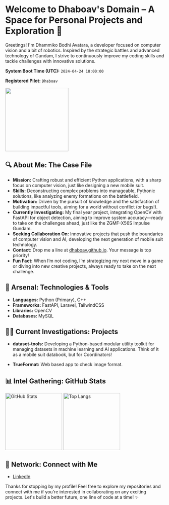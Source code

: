# Welcome to Dhaboav's Domain – A Space for Personal Projects and Exploration 🤖

Greetings! I'm Dhammiko Bodhi Avatara, a developer focused on computer vision and a bit of robotics. Inspired by the strategic battles and advanced technology of Gundam, I strive to continuously improve my coding skills and tackle challenges with innovative solutions.

**System Boot Time (UTC):** `2024-04-24 18:00:00`

**Registered Pilot:** `Dhaboav`

<p>
  <img src="https://media.giphy.com/media/3o7abKhOpu0NwenH3O/giphy.gif" width="200"/>
</p>

## 🔍 About Me: The Case File

- **Mission:** Crafting robust and efficient Python applications, with a sharp focus on computer vision, just like designing a new mobile suit.
- **Skills:** Deconstructing complex problems into manageable, Pythonic solutions, like analyzing enemy formations on the battlefield.
- **Motivation:** Driven by the pursuit of knowledge and the satisfaction of building impactful tools, aiming for a world without conflict (or bugs!).
- **Currently Investigating:** My final year project, integrating OpenCV with FastAPI for object detection, aiming to improve system accuracy—ready to take on the challenges ahead, just like the ZGMF-X56S Impulse Gundam.
- **Seeking Collaboration On:** Innovative projects that push the boundaries of computer vision and AI, developing the next generation of mobile suit technology.
- **Contact:** Drop me a line at [dhaboav.github.io](https://dhaboav.github.io). Your message is top priority!
- **Fun Fact:** When I’m not coding, I’m strategizing my next move in a game or diving into new creative projects, always ready to take on the next challenge.

## 🧰 Arsenal: Technologies & Tools

- **Languages:** Python (Primary), C++
- **Frameworks:** FastAPI, Laravel, TailwindCSS
- **Libraries:** OpenCV
- **Databases:** MySQL


## 🕵️‍♂️ Current Investigations: Projects

- **dataset-tools:** Developing a Python-based modular utility toolkit for managing datasets in machine learning and AI applications. Think of it as a mobile suit databook, but for Coordinators!

- **TrueFormat:** Web based app to check image format. 

## 📊 Intel Gathering: GitHub Stats

<div>
  <img height="180em" src="https://github-readme-stats.vercel.app/api?username=dhaboav&show_icons=true&theme=radical&locale=en" alt="GitHub Stats" />
  <img height="180em" src="https://github-readme-stats.vercel.app/api/top-langs?username=dhaboav&show_icons=true&theme=radical&locale=en&layout=compact" alt="Top Langs" />
</div>

## 🔗 Network: Connect with Me

- [LinkedIn](https://www.linkedin.com/in/dhaboav)
  
Thanks for stopping by my profile! Feel free to explore my repositories and connect with me if you're interested in collaborating on any exciting projects. Let's build a better future, one line of code at a time! ✨
